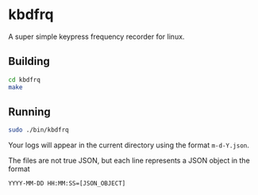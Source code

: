 # kbdfrq
A super simple keypress frequency recorder for linux.

## Building

```bash
cd kbdfrq
make
```

## Running

```bash
sudo ./bin/kbdfrq
```

Your logs will appear in the current directory using the format `m-d-Y.json`. 

The files are not true JSON, but each line represents a JSON object in the format

`YYYY-MM-DD HH:MM:SS=[JSON_OBJECT]`
